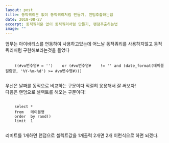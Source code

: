 ```yaml
---
layout: post
title: 동적쿼리문 없이 동적쿼리처럼 만들기, 랜덤추출하는법
date: 2018-08-27
excerpt: 동적쿼리문 없이 동적쿼리처럼 만들기, 랜덤추출하는법
image: ""
---
```


<style>
  pre {
    display : block;
    width : 100%;
  }
  #code1 {
    font-size : 12px;
  }
</style>
<div>
  <p>
    업무는 아이바티스를 연동하여 사용하고있는데 어느날 동적쿼리를 사용하지않고 동적쿼리처럼 구현해보라는것을 들었다
  </p>
<div>
<pre>
  <code id="code1">
    ((#vo변수명# = '')    or (#vo변수명#    != '' and (date_format(테이블컬럼명, '%Y-%m-%d') >= #vo변수명#)))
  </code>
</pre>
<div>
  <p>우선은 날짜를 동적으로 비교하는 구문이다 적절히 응용해서 잘 써보자!<br/>
    다음은 랜덤으로 셀렉트를 해오는 구문이다!
  </p>
</div>
<pre>
  <code>
    select *
    from   테이블명
    order  by rand()
    limit  1
  </code>
</pre>
<div>
  <p>
    리미트를 1개하면 랜덤으로 셀렉트값을 1개출력 2개면 2개 이런식으로 하면 되겠다.
  </p>
</div>
